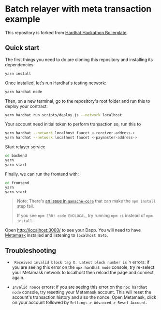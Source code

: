 # Batch relayer with meta transaction example

This repository is forked from [Hardhat Hackathon Boilerplate](https://github.com/nomiclabs/hardhat-hackathon-boilerplate).



## Quick start

The first things you need to do are cloning this repository and installing its
dependencies:

```sh
yarn install
```

Once installed, let's run Hardhat's testing network:

```sh
yarn hardhat node
```

Then, on a new terminal, go to the repository's root folder and run this to
deploy your contract:

```sh
yarn hardhat run scripts/deploy.js --network localhost
```

Your account need initial token to perform transaction so, run this to
```sh
yarn hardhat --network localhost faucet <-receiver-address->
yarn hardhat --network localhost faucet <-paymaster-address->
```

Start relayer service
```sh
cd backend
yarn
yarn start
```

Finally, we can run the frontend with:

```sh
cd frontend
yarn
yarn start
```

> Note: There's [an issue in `ganache-core`](https://github.com/trufflesuite/ganache-core/issues/650) that can make the `npm install` step fail. 
>
> If you see `npm ERR! code ENOLOCAL`, try running `npm ci` instead of `npm install`.

Open [http://localhost:3000/](http://localhost:3000/) to see your Dapp. You will
need to have [Metamask](https://metamask.io) installed and listening to
`localhost 8545`.


## Troubleshooting


- ` Received invalid block tag X. Latest block number is Y` errors: if you are seeing this error on the `npx hardhat node`
  console, try re-select your Metamask network to localhost then reload the page and connect again.

- `Invalid nonce` errors: if you are seeing this error on the `npx hardhat node`
  console, try resetting your Metamask account. This will reset the account's
  transaction history and also the nonce. Open Metamask, click on your account
  followed by `Settings > Advanced > Reset Account`.

